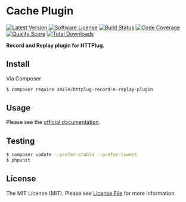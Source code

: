 # Cache Plugin

[![Latest Version](https://img.shields.io/github/release/Smile-SA/httplug-record-and-replay-plugin.svg?style=flat-square)](https://github.com/Smile-SA/httplug-record-and-replay-plugin/releases)
[![Software License](https://img.shields.io/badge/license-MIT-brightgreen.svg?style=flat-square)](LICENSE)
[![Build Status](https://img.shields.io/travis/Smile-SA/httplug-record-and-replay-plugin.svg?style=flat-square)](https://travis-ci.org/Smile-SA/httplug-record-and-replay-plugin)
[![Code Coverage](https://img.shields.io/scrutinizer/coverage/g/Smile-SA/httplug-record-and-replay-plugin.svg?style=flat-square)](https://scrutinizer-ci.com/g/Smile-SA/httplug-record-and-replay-plugin)
[![Quality Score](https://img.shields.io/scrutinizer/g/Smile-SA/httplug-record-and-replay-plugin.svg?style=flat-square)](https://scrutinizer-ci.com/g/Smile-SA/httplug-record-and-replay-plugin)
[![Total Downloads](https://img.shields.io/packagist/dt/Smile-SA/httplug-record-and-replay-plugin.svg?style=flat-square)](https://packagist.org/packages/Smile-SA/httplug-record-and-replay-plugin)

**Record and Replay plugin for HTTPlug.**


## Install

Via Composer

``` bash
$ composer require smile/httplug-record-n-replay-plugin
```


## Usage

Please see the [official documentation](http://docs.php-http.org/en/latest/plugins/cache.html).


## Testing

``` bash
$ composer update --prefer-stable --prefer-lowest
$ phpunit
```


## License

The MIT License (MIT). Please see [License File](LICENSE) for more information.
